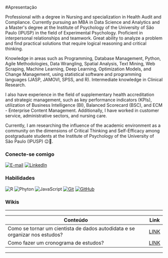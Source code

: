 #Apresentação 

Professional with a degree in Nursing and specialization in Health Audit and Compliance. Currently pursuing an MBA in Data Science and Analytics and a Master's degree at the Institute of Psychology of the University of São Paulo (IPUSP) in the field of Experimental Psychology. Proficient in interpersonal relationships and teamwork. Great ability to analyze a problem and find practical solutions that require logical reasoning and critical thinking.

Knowledge in areas such as Programming, Database Management, Python, Agile Methodologies, Data Wrangling, Spatial Analysis, Text Mining, Web Scraping, Machine Learning, Deep Learning, Optimization Models, and Change Management, using statistical software and programming languages (JASP, JAMOVI, SPSS, and R). Intermediate knowledge in Clinical Research.

I also have experience in the field of supplementary health accreditation and strategic management, such as key performance indicators (KPIs), utilization of Business Intelligence (BI), Balanced Scorecard (BSC), and ECM - Enterprise Content Management. Additionally, I have worked in customer service, administrative sectors, and nursing care.

Currently, I am researching the influence of the academic environment as a community on the dimensions of Critical Thinking and Self-Efficacy among postgraduate students at the Institute of Psychology of the University of São Paulo (IPUSP) 😉🚀.


### Conecte-se comigo

[![E-mail](https://img.shields.io/badge/-Email-000?style=for-the-badge&logo=microsoft-outlook&logoColor=E94D5F)](mailto:natali.lourenco.nasc@gmail.com)
[![LinkedIn](https://img.shields.io/badge/-LinkedIn-000?style=for-the-badge&logo=linkedin&logoColor=30A3DC)](https://www.linkedin.com/in/natali-louren%C3%A7o-nascimento-8408bb239/?locale=pt_BR)


### Habilidades
![R](https://img.shields.io/badge/R-000?style=for-the-badge&logo=R&logoColor=30A3DC)
![Phyton](https://img.shields.io/badge/Phyton-000?style=for-the-badge&logo=phyton&logoColor=E94D5F)
![JavaScript](https://img.shields.io/badge/JavaScript-000?style=for-the-badge&logo=javascript&logoColor=30A3DC)
[![Git](https://img.shields.io/badge/Git-000?style=for-the-badge&logo=git&logoColor=E94D5F)](https://git-scm.com/doc) 
[![GitHub](https://img.shields.io/badge/GitHub-000?style=for-the-badge&logo=github&logoColor=30A3DC)](https://docs.github.com/)

### Wikis 
-----------
| Conteúdo | Link | 
|--------  | ----- | 
| Como se tornar um cientista de dados autodidata e se organizar nos estudos? | [LINK](https://github.com/nataliloure/datasciencelearning/wiki/Como-se-tornar-um-cientista-de-dados-autodidata-e-se-organizar-nos-estudos%3F) |
|Como fazer um cronograma de estudos?|[LINK](https://github.com/nataliloure/datasciencelearning/wiki/Como-fazer-um-cronograma-de-estudos%3F)|

---
